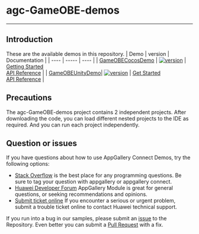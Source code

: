 # agc-GameOBE-demos
***
## Introduction
These are the available demos in this repository.
| Demo | version | Documentation |
| ---- | ----- | ---- |
| [GameOBECocosDemo](./cocos) | [![version](https://img.shields.io/badge/Release-1.1.8.300-yellow)](./cocos) | [Getting Started](https://github.com/AppGalleryConnect/agc-GameOBE-demos/wiki/%E5%8D%8E%E4%B8%BA%E8%81%94%E6%9C%BA%E5%AF%B9%E6%88%98%E5%BC%95%E6%93%8EJS-SDK-demo%E4%BD%BF%E7%94%A8%E6%8C%87%E5%8D%97) <br/> [API Reference](https://developer.huawei.com/consumer/cn/doc/development/AppGallery-connect-References/gameobe-overview-js-0000001237750607) |
| [GameOBEUnityDemo](./unity)| [![version](https://img.shields.io/badge/Release-1.1.8.300-yellow)](./unity) | [Get Started](https://github.com/AppGalleryConnect/agc-GameOBE-demos/wiki/%E5%8D%8E%E4%B8%BA%E8%81%94%E6%9C%BA%E5%AF%B9%E6%88%98%E5%BC%95%E6%93%8EC%23-SDK-demo%E4%BD%BF%E7%94%A8%E6%8C%87%E5%8D%97) <br/> [API Reference](https://developer.huawei.com/consumer/cn/doc/development/AppGallery-connect-References/gameobe-overview-csharp-0000001229744748) |
## Precautions
The agc-GameOBE-demos project contains 2 independent projects. After downloading the code, you can load different nested projects to the IDE as required. And you can run each project independently.

## Question or issues
If you have questions about how to use AppGallery Connect Demos, try the following options:  
* [Stack Overflow](https://stackoverflow.com/questions/tagged/appgallery) is the best place for any programming questions. Be sure to tag your question with appgallery or appgallery connect.  
* [Huawei Developer Forum](https://forums.developer.huawei.com/forumPortal/en/home?fid=0101188387844930001) AppGallery Module is great for general questions, or seeking recommendations and opinions.
* [Submit ticket online](https://developer.huawei.com/consumer/en/support/feedback/#/) If you encounter a serious or urgent problem, submit a trouble ticket online to contact Huawei technical support.

If you run into a bug in our samples, please submit an [issue](https://github.com/AppGalleryConnect/agc-GameOBE-demos/issues) to the Repository. Even better you can submit a [Pull Request](https://github.com/AppGalleryConnect/agc-GameOBE-demos/pulls) with a fix.
